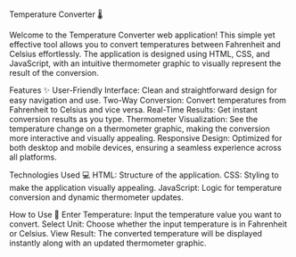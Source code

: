 Temperature Converter 🌡️

Welcome to the Temperature Converter web application! This simple yet effective tool allows you to convert temperatures between Fahrenheit and Celsius effortlessly. The application is designed using HTML, CSS, and JavaScript, with an intuitive thermometer graphic to visually represent the result of the conversion.

Features ✨
User-Friendly Interface: Clean and straightforward design for easy navigation and use.
Two-Way Conversion: Convert temperatures from Fahrenheit to Celsius and vice versa.
Real-Time Results: Get instant conversion results as you type.
Thermometer Visualization: See the temperature change on a thermometer graphic, making the conversion more interactive and visually appealing.
Responsive Design: Optimized for both desktop and mobile devices, ensuring a seamless experience across all platforms.

Technologies Used 💻
HTML: Structure of the application.
CSS: Styling to make the application visually appealing.
JavaScript: Logic for temperature conversion and dynamic thermometer updates.

How to Use 🚀
Enter Temperature: Input the temperature value you want to convert.
Select Unit: Choose whether the input temperature is in Fahrenheit or Celsius.
View Result: The converted temperature will be displayed instantly along with an updated thermometer graphic.

